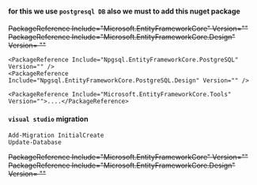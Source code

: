 #### for this we use `postgresql DB` also we must to add this nuget package
~~PackageReference Include="Microsoft.EntityFrameworkCore" Version=""
PackageReference Include="Microsoft.EntityFrameworkCore.Design" Version= ""~~
```
<PackageReference Include="Npgsql.EntityFrameworkCore.PostgreSQL" Version="" />
<PackageReference Include="Npgsql.EntityFrameworkCore.PostgreSQL.Design" Version="" />

<PackageReference Include="Microsoft.EntityFrameworkCore.Tools" Version="">....</PackageReference>
```
#### `visual studio` migration
```
Add-Migration InitialCreate
Update-Database
```
~~PackageReference Include="Microsoft.EntityFrameworkCore" Version=""
PackageReference Include="Microsoft.EntityFrameworkCore.Design" Version= ""~~
